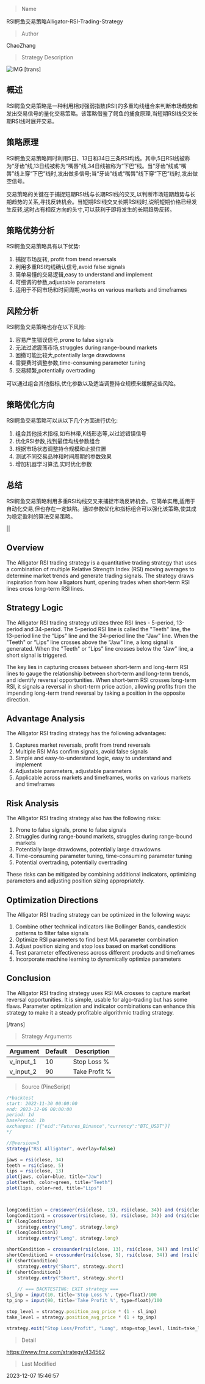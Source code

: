 
> Name

RSI鳄鱼交易策略Alligator-RSI-Trading-Strategy

> Author

ChaoZhang

> Strategy Description

![IMG](https://www.fmz.com/upload/asset/165aa5b033d02b9b393.png)
[trans]

## 概述

RSI鳄鱼交易策略是一种利用相对强弱指数(RSI)的多重均线组合来判断市场趋势和发出交易信号的量化交易策略。该策略借鉴了鳄鱼的捕食原理,当短期RSI线交叉长期RSI线时展开交易。

## 策略原理

RSI鳄鱼交易策略同时利用5日、13日和34日三条RSI均线。其中,5日RSI线被称为“牙齿”线,13日线被称为“嘴唇”线,34日线被称为“下巴”线。当“牙齿”线或“嘴唇”线上穿“下巴”线时,发出做多信号;当“牙齿”线或“嘴唇”线下穿“下巴”线时,发出做空信号。

交易策略的关键在于捕捉短期RSI线与长期RSI线的交叉,以判断市场短期趋势与长期趋势的关系,寻找反转机会。当短期RSI线交叉长期RSI线时,说明短期价格已经发生反转,这时占有相反方向的头寸,可以获利于即将发生的长期趋势反转。

## 策略优势分析

RSI鳄鱼交易策略具有以下优势:

1. 捕捉市场反转, profit from trend reversals
2. 利用多重RSI均线确认信号,avoid false signals
3. 简单易懂的交易逻辑,easy to understand and implement
4. 可细调的参数,adjustable parameters
5. 适用于不同市场和时间周期,works on various markets and timeframes

## 风险分析

RSI鳄鱼交易策略也存在以下风险:

1. 容易产生错误信号,prone to false signals
2. 无法过滤震荡市场,struggles during range-bound markets  
3. 回撤可能比较大,potentially large drawdowns
4. 需要费时调整参数,time-consuming parameter tuning
5. 交易频繁,potentially overtrading

可以通过组合其他指标,优化参数以及适当调整持仓规模来缓解这些风险。

## 策略优化方向

RSI鳄鱼交易策略可以从以下几个方面进行优化:

1. 组合其他技术指标,如布林带,K线形态等,以过滤错误信号
2. 优化RSI参数,找到最佳均线参数组合
3. 根据市场状态调整持仓规模和止损位置
4. 测试不同交易品种和时间周期的参数效果 
5. 增加机器学习算法,实时优化参数

## 总结

RSI鳄鱼交易策略利用多重RSI均线交叉来捕捉市场反转机会。它简单实用,适用于自动化交易,但也存在一定缺陷。通过参数优化和指标组合可以强化该策略,使其成为稳定盈利的算法交易策略。

|| 

## Overview

The Alligator RSI trading strategy is a quantitative trading strategy that uses a combination of multiple Relative Strength Index (RSI) moving averages to determine market trends and generate trading signals. The strategy draws inspiration from how alligators hunt, opening trades when short-term RSI lines cross long-term RSI lines.  

## Strategy Logic

The Alligator RSI trading strategy utilizes three RSI lines - 5-period, 13-period and 34-period. The 5-period RSI line is called the "Teeth" line, the 13-period line the “Lips” line and the 34-period line the “Jaw” line. When the "Teeth" or “Lips” line crosses above the “Jaw” line, a long signal is generated. When the "Teeth" or “Lips” line crosses below the “Jaw” line, a short signal is triggered.

The key lies in capturing crosses between short-term and long-term RSI lines to gauge the relationship between short-term and long-term trends, and identify reversal opportunities. When short-term RSI crosses long-term RSI, it signals a reversal in short-term price action, allowing profits from the impending long-term trend reversal by taking a position in the opposite direction.  

## Advantage Analysis

The Alligator RSI trading strategy has the following advantages:

1. Captures market reversals, profit from trend reversals  
2. Multiple RSI MAs confirm signals, avoid false signals
3. Simple and easy-to-understand logic, easy to understand and implement
4. Adjustable parameters, adjustable parameters
5. Applicable across markets and timeframes, works on various markets and timeframes

## Risk Analysis  

The Alligator RSI trading strategy also has the following risks:

1. Prone to false signals, prone to false signals
2. Struggles during range-bound markets, struggles during range-bound markets   
3. Potentially large drawdowns, potentially large drawdowns
4. Time-consuming parameter tuning, time-consuming parameter tuning  
5. Potential overtrading, potentially overtrading

These risks can be mitigated by combining additional indicators, optimizing parameters and adjusting position sizing appropriately.  

## Optimization Directions  

The Alligator RSI trading strategy can be optimized in the following ways:  

1. Combine other technical indicators like Bollinger Bands, candlestick patterns to filter false signals
2. Optimize RSI parameters to find best MA parameter combination  
3. Adjust position sizing and stop loss based on market conditions  
4. Test parameter effectiveness across different products and timeframes
5. Incorporate machine learning to dynamically optimize parameters  

## Conclusion

The Alligator RSI trading strategy uses RSI MA crosses to capture market reversal opportunities. It is simple, usable for algo-trading but has some flaws. Parameter optimization and indicator combinations can enhance this strategy to make it a steady profitable algorithmic trading strategy.

[/trans]

> Strategy Arguments



|Argument|Default|Description|
|----|----|----|
|v_input_1|10|Stop Loss %|
|v_input_2|90|Take Profit %|


> Source (PineScript)

``` javascript
/*backtest
start: 2022-11-30 00:00:00
end: 2023-12-06 00:00:00
period: 1d
basePeriod: 1h
exchanges: [{"eid":"Futures_Binance","currency":"BTC_USDT"}]
*/

//@version=3
strategy("RSI Alligator", overlay=false)

jaws = rsi(close, 34)
teeth = rsi(close, 5)
lips = rsi(close, 13)
plot(jaws, color=blue, title="Jaw")
plot(teeth, color=green, title="Teeth")
plot(lips, color=red, title="Lips")



longCondition = crossover(rsi(close, 13), rsi(close, 34)) and (rsi(close, 5) > rsi(close, 34))
longCondition1 = crossover(rsi(close, 5), rsi(close, 34)) and (rsi(close, 13) > rsi(close, 34))
if (longCondition)
    strategy.entry("Long", strategy.long)
if (longCondition1)
    strategy.entry("Long", strategy.long)

shortCondition = crossunder(rsi(close, 13), rsi(close, 34)) and (rsi(close, 5) < rsi(close, 34))
shortCondition1 = crossunder(rsi(close, 5), rsi(close, 34)) and (rsi(close, 13) < rsi(close, 34))
if (shortCondition)
    strategy.entry("Short", strategy.short)
if (shortCondition1)
    strategy.entry("Short", strategy.short)
    
    // === BACKTESTING: EXIT strategy ===
sl_inp = input(10, title='Stop Loss %', type=float)/100
tp_inp = input(90, title='Take Profit %', type=float)/100

stop_level = strategy.position_avg_price * (1 - sl_inp)
take_level = strategy.position_avg_price * (1 + tp_inp)

strategy.exit("Stop Loss/Profit", "Long", stop=stop_level, limit=take_level)
```

> Detail

https://www.fmz.com/strategy/434562

> Last Modified

2023-12-07 15:46:57
